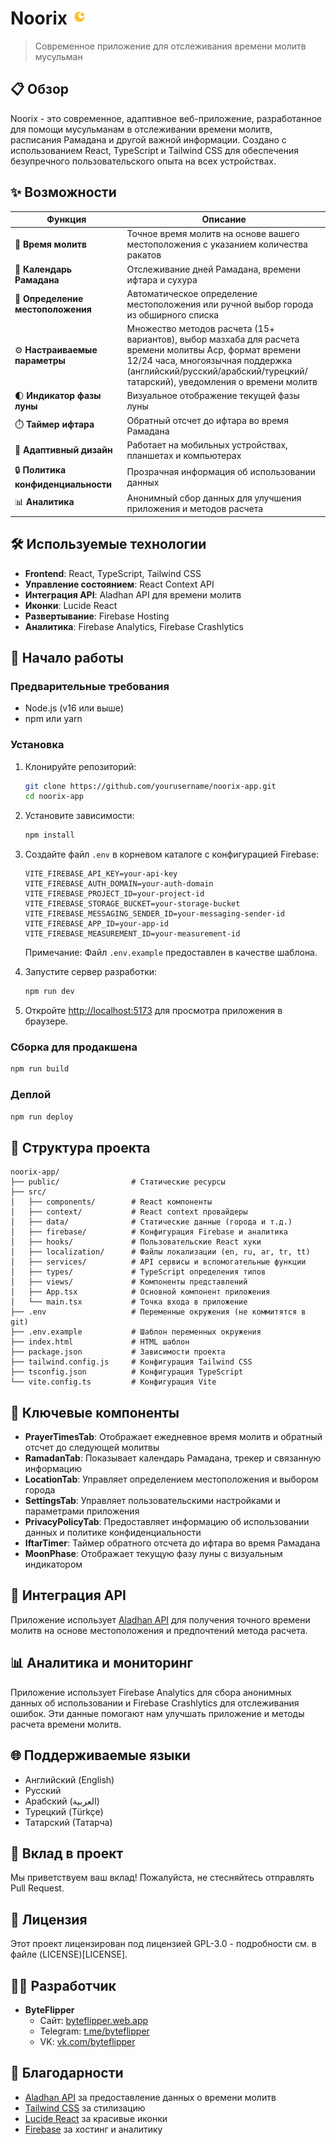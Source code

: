 # Noorix <img src="public/favicon.svg" alt="Noorix Logo" width="25" height="25">

> Современное приложение для отслеживания времени молитв мусульман

## 📋 Обзор

Noorix - это современное, адаптивное веб-приложение, разработанное для помощи мусульманам в отслеживании времени молитв, расписания Рамадана и другой важной информации. Создано с использованием React, TypeScript и Tailwind CSS для обеспечения безупречного пользовательского опыта на всех устройствах.

## ✨ Возможности

| Функция | Описание |
|---------|----------|
| 🕌 **Время молитв** | Точное время молитв на основе вашего местоположения с указанием количества ракатов |
| 🌙 **Календарь Рамадана** | Отслеживание дней Рамадана, времени ифтара и сухура |
| 📍 **Определение местоположения** | Автоматическое определение местоположения или ручной выбор города из обширного списка |
| ⚙️ **Настраиваемые параметры** | Множество методов расчета (15+ вариантов), выбор мазхаба для расчета времени молитвы Аср, формат времени 12/24 часа, многоязычная поддержка (английский/русский/арабский/турецкий/татарский), уведомления о времени молитв |
| 🌓 **Индикатор фазы луны** | Визуальное отображение текущей фазы луны |
| ⏱️ **Таймер ифтара** | Обратный отсчет до ифтара во время Рамадана |
| 📱 **Адаптивный дизайн** | Работает на мобильных устройствах, планшетах и компьютерах |
| 🔒 **Политика конфиденциальности** | Прозрачная информация об использовании данных |
| 📊 **Аналитика** | Анонимный сбор данных для улучшения приложения и методов расчета |

## 🛠️ Используемые технологии

- **Frontend**: React, TypeScript, Tailwind CSS
- **Управление состоянием**: React Context API
- **Интеграция API**: Aladhan API для времени молитв
- **Иконки**: Lucide React
- **Развертывание**: Firebase Hosting
- **Аналитика**: Firebase Analytics, Firebase Crashlytics

## 🚀 Начало работы

### Предварительные требования

- Node.js (v16 или выше)
- npm или yarn

### Установка

1. Клонируйте репозиторий:
   ```bash
   git clone https://github.com/yourusername/noorix-app.git
   cd noorix-app
   ```

2. Установите зависимости:
   ```bash
   npm install
   ```

3. Создайте файл `.env` в корневом каталоге с конфигурацией Firebase:
   ```
   VITE_FIREBASE_API_KEY=your-api-key
   VITE_FIREBASE_AUTH_DOMAIN=your-auth-domain
   VITE_FIREBASE_PROJECT_ID=your-project-id
   VITE_FIREBASE_STORAGE_BUCKET=your-storage-bucket
   VITE_FIREBASE_MESSAGING_SENDER_ID=your-messaging-sender-id
   VITE_FIREBASE_APP_ID=your-app-id
   VITE_FIREBASE_MEASUREMENT_ID=your-measurement-id
   ```
   
   Примечание: Файл `.env.example` предоставлен в качестве шаблона.

4. Запустите сервер разработки:
   ```bash
   npm run dev
   ```

5. Откройте [http://localhost:5173](http://localhost:5173) для просмотра приложения в браузере.

### Сборка для продакшена

```bash
npm run build
```

### Деплой

```bash
npm run deploy
```

## 📁 Структура проекта

```
noorix-app/
├── public/                # Статические ресурсы
├── src/
│   ├── components/        # React компоненты
│   ├── context/           # React context провайдеры
│   ├── data/              # Статические данные (города и т.д.)
│   ├── firebase/          # Конфигурация Firebase и аналитика
│   ├── hooks/             # Пользовательские React хуки
│   ├── localization/      # Файлы локализации (en, ru, ar, tr, tt)
│   ├── services/          # API сервисы и вспомогательные функции
│   ├── types/             # TypeScript определения типов
│   ├── views/             # Компоненты представлений
│   ├── App.tsx            # Основной компонент приложения
│   └── main.tsx           # Точка входа в приложение
├── .env                   # Переменные окружения (не коммитятся в git)
├── .env.example           # Шаблон переменных окружения
├── index.html             # HTML шаблон
├── package.json           # Зависимости проекта
├── tailwind.config.js     # Конфигурация Tailwind CSS
├── tsconfig.json          # Конфигурация TypeScript
└── vite.config.ts         # Конфигурация Vite
```

## 🧩 Ключевые компоненты

- **PrayerTimesTab**: Отображает ежедневное время молитв и обратный отсчет до следующей молитвы
- **RamadanTab**: Показывает календарь Рамадана, трекер и связанную информацию
- **LocationTab**: Управляет определением местоположения и выбором города
- **SettingsTab**: Управляет пользовательскими настройками и параметрами приложения
- **PrivacyPolicyTab**: Предоставляет информацию об использовании данных и политике конфиденциальности
- **IftarTimer**: Таймер обратного отсчета до ифтара во время Рамадана
- **MoonPhase**: Отображает текущую фазу луны с визуальным индикатором

## 🔌 Интеграция API

Приложение использует [Aladhan API](https://aladhan.com/prayer-times-api) для получения точного времени молитв на основе местоположения и предпочтений метода расчета.

## 📊 Аналитика и мониторинг

Приложение использует Firebase Analytics для сбора анонимных данных об использовании и Firebase Crashlytics для отслеживания ошибок. Эти данные помогают нам улучшать приложение и методы расчета времени молитв.

## 🌐 Поддерживаемые языки

- Английский (English)
- Русский
- Арабский (العربية)
- Турецкий (Türkçe)
- Татарский (Татарча)

## 🤝 Вклад в проект

Мы приветствуем ваш вклад! Пожалуйста, не стесняйтесь отправлять Pull Request.

## 📄 Лицензия

Этот проект лицензирован под лицензией GPL-3.0 - подробности см. в файле (LICENSE)[LICENSE].

## 👨‍💻 Разработчик

- **ByteFlipper**
  - Сайт: [byteflipper.web.app](https://byteflipper.web.app)
  - Telegram: [t.me/byteflipper](https://t.me/byteflipper)
  - VK: [vk.com/byteflipper](https://vk.com/byteflipper)

## 🙏 Благодарности

- [Aladhan API](https://aladhan.com/prayer-times-api) за предоставление данных о времени молитв
- [Tailwind CSS](https://tailwindcss.com/) за стилизацию
- [Lucide React](https://lucide.dev/) за красивые иконки
- [Firebase](https://firebase.google.com/) за хостинг и аналитику